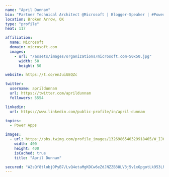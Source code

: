 ```yaml
---
name: "April Dunnam"
bio: "Partner Technical Architect @Microsoft | Blogger-Speaker | #PowerApps, #PowerAutomate, #Office365, #SharePoint | #WIT | #Karaoke Queen"
location: Broken Arrow, OK
type: "profile"
heat: 117

affiliation:
  name: Microsoft
  domain: microsoft.com
  images:
    - url: "/assets/images/organizations/microsoft.com-50x50.jpg"
      width: 50
      height: 50

website: https://t.co/enJuiGEQZc

twitter:
  username: aprildunnam
  url: https://twitter.com/aprildunnam
  followers: 5554

linkedin:
  url: https://www.linkedin.com/public-profile/in/april-dunnam

topics:
  - Power Apps

images:
  - url: https://pbs.twimg.com/profile_images/1326986540329918465/W_IJ6Ih2_400x400.jpg
    width: 400
    height: 400
    isCached: true
    title: "April Dunnam"

secured: "A2sQf8tlobjOPyB7/LvQ4etaMgKDCw6eZdJNZZB38LV3j5v1xOpgotLk953LhArAENZvXKULVCdrt/uswNfZBAeGqqeq7U+tQwASWZWTMklmxD7MQo1mVXql/DFdZuVL3zqaPimYGz0PJsQ6dlc/jxsZ5wvB1cGmjjf9XXnbYMc+rPjbq9G/Z+/5lpSrVClPy0FFEOr3mXTQkrFB5D8uN7wGIxYETC0vvtmAbr1EmanfEmn8lsR7jEXp2cq7R2FDjA6gKYmos5vHijO7T9FH7eLnzefUjR4ODo0GirFRKzM3+svd18gmdChdH8PYwSZvZGqQ+NTVEGlmm/uJlkT55Zh7jWg8lA/5xcLNMDVXo1ytD39Wf6jmI6Pjat9FWgPTD/RQMTXh1IbEI4TM1mP7Z7YD3vFFi0FD1hmu2/bSU9k=;//AOMOE37aHGzL81zQHYfA=="
---
```


